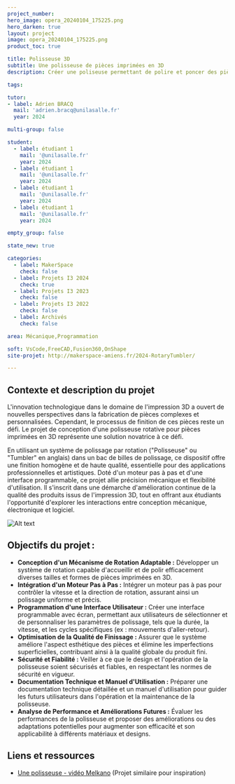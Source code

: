 ```yaml
---
project_number:
hero_image: opera_20240104_175225.png
hero_darken: true
layout: project
image: opera_20240104_175225.png
product_toc: true

title: Polisseuse 3D 
subtitle: Une polisseuse de pièces imprimées en 3D
description: Créer une poliseuse permettant de polire et poncer des pièces imprimées en 3D.

tags: 

tutor:
- label: Adrien BRACQ
  mail: 'adrien.bracq@unilasalle.fr'
  year: 2024

multi-group: false

student:
  - label: étudiant 1
    mail: '@unilasalle.fr'
    year: 2024
  - label: étudiant 1
    mail: '@unilasalle.fr'
    year: 2024
  - label: étudiant 1
    mail: '@unilasalle.fr'
    year: 2024
  - label: étudiant 1
    mail: '@unilasalle.fr'
    year: 2024

empty_group: false

state_new: true

categories:
  - label: MakerSpace
    check: false
  - label: Projets I3 2024
    check: true
  - label: Projets I3 2023
    check: false
  - label: Projets I3 2022
    check: false
  - label: Archivés
    check: false

area: Mécanique,Programmation

soft: VsCode,FreeCAD,Fusion360,OnShape
site-projet: http://makerspace-amiens.fr/2024-RotaryTumbler/

---
```

## Contexte et description du projet  

L'innovation technologique dans le domaine de l'impression 3D a ouvert de nouvelles perspectives dans la fabrication de pièces complexes et personnalisées. Cependant, le processus de finition de ces pièces reste un défi. Le projet de conception d'une polisseuse rotative pour pièces imprimées en 3D représente une solution novatrice à ce défi. 

En utilisant un système de polissage par rotation ("Polisseuse" ou "Tumbler" en anglais) dans un bac de billes de polissage, ce dispositif offre une finition homogène et de haute qualité, essentielle pour des applications professionnelles et artistiques. Doté d'un moteur pas à pas et d'une interface programmable, ce projet allie précision mécanique et flexibilité d'utilisation. Il s'inscrit dans une démarche d'amélioration continue de la qualité des produits issus de l'impression 3D, tout en offrant aux étudiants l'opportunité d'explorer les interactions entre conception mécanique, électronique et logiciel.

![Alt text](opera_20240104_175225.png)

## Objectifs du projet :

- **Conception d'un Mécanisme de Rotation Adaptable :** Développer un système de rotation capable d'accueillir et de polir efficacement diverses tailles et formes de pièces imprimées en 3D.
- **Intégration d'un Moteur Pas à Pas :** Intégrer un moteur pas à pas pour contrôler la vitesse et la direction de rotation, assurant ainsi un polissage uniforme et précis.
- **Programmation d'une Interface Utilisateur :** Créer une interface programmable avec écran, permettant aux utilisateurs de sélectionner et de personnaliser les paramètres de polissage, tels que la durée, la vitesse, et les cycles spécifiques (ex : mouvements d'aller-retour).
- **Optimisation de la Qualité de Finissage :** Assurer que le système améliore l'aspect esthétique des pièces et élimine les imperfections superficielles, contribuant ainsi à la qualité globale du produit fini.
- **Sécurité et Fiabilité :** Veiller à ce que le design et l'opération de la polisseuse soient sécurisés et fiables, en respectant les normes de sécurité en vigueur.
- **Documentation Technique et Manuel d'Utilisation :** Préparer une documentation technique détaillée et un manuel d'utilisation pour guider les futurs utilisateurs dans l'opération et la maintenance de la polisseuse.
- **Analyse de Performance et Améliorations Futures :** Évaluer les performances de la polisseuse et proposer des améliorations ou des adaptations potentielles pour augmenter son efficacité et son applicabilité à différents matériaux et designs.

## Liens et ressources

- [Une polisseuse - vidéo Melkano](https://www.youtube.com/watch?v=Ms1NocwTHws) (Projet similaire pour inspiration)
